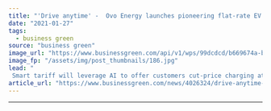 ```yaml
---
title: "'Drive anytime' -  Ovo Energy launches pioneering flat-rate EV charging tariff"
date: "2021-01-27"
tags: 
  - business green
source: "business green"
image_url: "https://www.businessgreen.com/api/v1/wps/99dcdcd/b669674a-b293-4dab-820c-d30e01c7e7fb/3/OVO-EVs-185x114.jpg"
image_fp: "/assets/img/post_thumbnails/186.jpg"
lead: "
 Smart tariff will leverage AI to offer customers cut-price charging at a flat rate of 6p per KWh, no matter what time they charge, supplier says ..."
article_url: "https://www.businessgreen.com/news/4026324/drive-anytime-ovo-energy-launches-pioneering-flat-rate-ev-charging-tariff"
---
```


---
